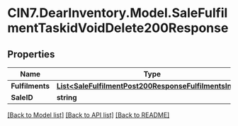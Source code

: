 # CIN7.DearInventory.Model.SaleFulfilmentTaskidVoidDelete200Response

## Properties

| Name            | Type                                                                                                              | Description | Notes      |
| --------------- | ----------------------------------------------------------------------------------------------------------------- | ----------- | ---------- |
| **Fulfilments** | [**List&lt;SaleFulfilmentPost200ResponseFulfilmentsInner&gt;**](SaleFulfilmentPost200ResponseFulfilmentsInner.md) |             | [optional] |
| **SaleID**      | **string**                                                                                                        |             | [optional] |

[[Back to Model list]](../README.md#documentation-for-models) [[Back to API list]](../README.md#documentation-for-api-endpoints) [[Back to README]](../README.md)
